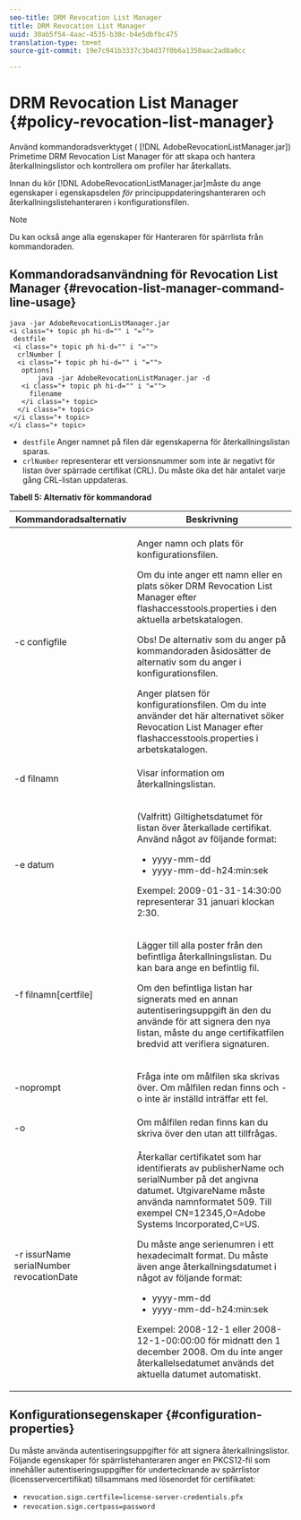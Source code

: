 ```yaml
---
seo-title: DRM Revocation List Manager
title: DRM Revocation List Manager
uuid: 30ab5f54-4aac-4535-b30c-b4e5dbfbc475
translation-type: tm+mt
source-git-commit: 19e7c941b3337c3b4d37f0b6a1350aac2ad8a0cc

---
```



# DRM Revocation List Manager {#policy-revocation-list-manager}

Använd kommandoradsverktyget ( [!DNL AdobeRevocationListManager.jar]) Primetime DRM Revocation List Manager för att skapa och hantera återkallningslistor och kontrollera om profiler har återkallats.

Innan du kör [!DNL AdobeRevocationListManager.jar]måste du ange egenskaper i egenskapsdelen *för* principuppdateringshanteraren och återkallningslistehanteraren i konfigurationsfilen.

>[!NOTE]
>
>Du kan också ange alla egenskaper för Hanteraren för spärrlista från kommandoraden.

## Kommandoradsanvändning för Revocation List Manager {#revocation-list-manager-command-line-usage}

```
java -jar AdobeRevocationListManager.jar 
<i class="+ topic ph hi-d="" i "="">
 destfile 
 <i class="+ topic ph hi-d="" i "="">
  crlNumber [
  <i class="+ topic ph hi-d="" i "="">
   options] 
       java -jar AdobeRevocationListManager.jar -d 
   <i class="+ topic ph hi-d="" i "="">
     filename
   </i class="+ topic>
  </i class="+ topic>
 </i class="+ topic>
</i class="+ topic>
```

* `destfile` Anger namnet på filen där egenskaperna för återkallningslistan sparas.
* `crlNumber` representerar ett versionsnummer som inte är negativt för listan över spärrade certifikat (CRL). Du måste öka det här antalet varje gång CRL-listan uppdateras.

**Tabell 5: Alternativ för kommandorad**

<table frame="all" colsep="1" rowsep="1" class="+ topic/table adobe-d/table " id="table_a3y_wqy_n4">  
 <thead class="- topic/thead "> 
  <tr rowsep="1" class="- topic/row "> 
   <th colname="1" class="- topic/entry entry"> Kommandoradsalternativ </th> 
   <th colname="2" class="- topic/entry entry"> Beskrivning </th> 
  </tr> 
 </thead>
 <tbody class="- topic/tbody "> 
  <tr rowsep="1" class="- topic/row "> 
   <td colname="1" class="- topic/entry "><span class="+ topic/ph pr-d/codeph codeph">-c configfile</span> </td> 
   <td colname="2" class="- topic/entry "><p class="- topic/p ">Anger namn och plats för konfigurationsfilen. </p><p class="- topic/p ">Om du inte anger ett namn eller en plats söker DRM Revocation List Manager efter <span class="filepath"> flashaccesstools.properties</span> i den aktuella arbetskatalogen. </p><p>Obs!  De alternativ som du anger på kommandoraden åsidosätter de alternativ som du anger i konfigurationsfilen. </p>Anger platsen för konfigurationsfilen. Om du inte använder det här alternativet söker Revocation List Manager efter <span class="filepath"> flashaccesstools.properties</span> i arbetskatalogen. </td> 
  </tr> 
  <tr rowsep="1" class="- topic/row "> 
   <td colname="1" class="- topic/entry "><span class="+ topic/ph pr-d/codeph codeph">-d filnamn</span> </td> 
   <td colname="2" class="- topic/entry "> <p class="- topic/p ">Visar information om återkallningslistan. </p> </td> 
  </tr> 
  <tr rowsep="1" class="- topic/row "> 
   <td colname="1" class="- topic/entry "><span class="+ topic/ph pr-d/codeph codeph">-e datum</span> </td> 
   <td colname="2" class="- topic/entry "> <p class="- topic/p ">(Valfritt) Giltighetsdatumet för listan över återkallade certifikat. Använd något av följande format: 
     <ul id="ul_2C89F8183C3647C593CB67576D9DED07"> 
      <li id="li_A866F6CBCB464193A119A6609C8F3B2A"><span class="+ topic/ph pr-d/codeph codeph">yyyy-mm-dd</span> </li> 
      <li id="li_B5F9F6C995E64464838DDE447848F707"><span class="+ topic/ph pr-d/codeph codeph">yyyy-mm-dd-h24:min:sek</span> </li> 
     </ul>Exempel: 2009-01-31-14:30:00 representerar 31 januari klockan 2:30. </p> </td> 
  </tr> 
  <tr rowsep="1" class="- topic/row "> 
   <td colname="1" class="- topic/entry "><span class="codeph">-f filnamn[certfile]</span> </td> 
   <td colname="2" class="- topic/entry "> <p>Lägger till alla poster från den befintliga återkallningslistan. Du kan bara ange en befintlig fil. </p> <p class="- topic/p ">Om den befintliga listan har signerats med en annan autentiseringsuppgift än den du använde för att signera den nya listan, måste du ange certifikatfilen bredvid att verifiera signaturen. </p> </td> 
  </tr> 
  <tr rowsep="1" class="- topic/row "> 
   <td colname="1" class="- topic/entry "><span class="codeph"> -noprompt</span> </td> 
   <td colname="2" class="- topic/entry "> <p class="- topic/p ">Fråga inte om målfilen ska skrivas över. Om målfilen redan finns och <span class="codeph"> -o</span> inte är inställd inträffar ett fel. </p> </td> 
  </tr> 
  <tr rowsep="1" class="- topic/row "> 
   <td colname="1" class="- topic/entry "><span class="codeph"> -o</span> </td> 
   <td colname="2" class="- topic/entry "> Om målfilen redan finns kan du skriva över den utan att tillfrågas. </td> 
  </tr> 
  <tr rowsep="0" class="- topic/row "> 
   <td colname="1" class="- topic/entry "><span class="codeph">-r issurName serialNumber revocationDate</span> </td> 
   <td colname="2" class="- topic/entry "> <p class="- topic/p ">Återkallar certifikatet som har identifierats av <span class="codeph"> publisherName</span> och <span class="codeph"> serialNumber</span> på det angivna datumet. UtgivareName <span class="codeph"> måste använda</span> namnformatet 509. Till exempel <span class="codeph"> CN=12345,O=Adobe Systems Incorporated,C=US</span>. </p> <p>Du måste ange serienumren i ett hexadecimalt format. Du måste även ange återkallningsdatumet i något av följande format: 
     <ul id="ul_1524FBC6818248F3A2B271243E649400"> 
      <li id="li_BC618EA2332D42A59B1B5434CAFFD2AF"><span class="+ topic/ph pr-d/codeph codeph">yyyy-mm-dd</span> </li> 
      <li id="li_97F77810D20C4CF2944EFCFF5DFAE467"><span class="+ topic/ph pr-d/codeph codeph">yyyy-mm-dd-h24:min:sek</span> </li> 
     </ul>Exempel: 2008-12-1 eller 2008-12-1-00:00:00 för midnatt den 1 december 2008. Om du inte anger återkallelsedatumet används det aktuella datumet automatiskt. </p> </td> 
  </tr> 
 </tbody> 
</table>

## Konfigurationsegenskaper {#configuration-properties}

Du måste använda autentiseringsuppgifter för att signera återkallningslistor. Följande egenskaper för spärrlistehanteraren anger en PKCS12-fil som innehåller autentiseringsuppgifter för undertecknande av spärrlistor (licensservercertifikat) tillsammans med lösenordet för certifikatet:

* `revocation.sign.certfile=license-server-credentials.pfx`
* `revocation.sign.certpass=password`